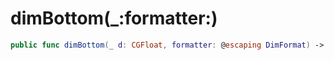 # dimBottom(\_:​formatter:​)

``` swift
public func dimBottom(_ d:​ CGFloat, formatter:​ @escaping DimFormat) -> ([CGPoint]) -> [Label]
```

